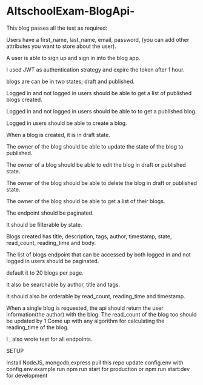 # AltschoolExam-BlogApi-

This blog passes all the test as required:

Users  have a first_name, last_name, email, password, (you can add other attributes you want to store about the user).

A user is able to sign up and sign in into the blog app.

I used JWT as authentication strategy and expire the token after 1 hour.

blogs are can be in two states; draft and published.

Logged in and not logged in users should be able to get a list of published blogs created.

Logged in and not logged in users should be able to to get a published blog.

Logged in users should be able to create a blog.

When a blog is created, it is in draft state.

The owner of the blog should be able to update the state of the blog to published.

The owner of a blog should be able to edit the blog in draft or published state.

The owner of the blog should be able to delete the blog in draft or published state. 

The owner of the blog should be able to get a list of their blogs. 

The endpoint should be paginated.

It should be filterable by state.

Blogs created has title, description, tags, author, timestamp, state, read_count, reading_time and body.

The list of blogs endpoint that can be accessed by both logged in and not logged in users should be paginated.

default it to 20 blogs per page. 

It also be searchable by author, title and tags.

It should also be orderable by read_count, reading_time and timestamp.

When a single blog is requested, the api should return the user information(the author) with the blog. The read_count of the blog too should be updated by 1
Come up with any algorithm for calculating the reading_time of the blog.

I , also wrote test for all endpoints.


SETUP

Install NodeJS, mongodb,express 
pull this repo
update config.env with config.env.example
run npm run start for production or npm run start:dev for development

